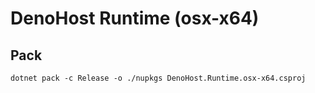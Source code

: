 # DenoHost Runtime (osx-x64)

## Pack

```shell
dotnet pack -c Release -o ./nupkgs DenoHost.Runtime.osx-x64.csproj
```
